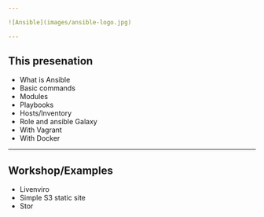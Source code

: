 ```yaml
---

![Ansible](images/ansible-logo.jpg)

---
```


## This presenation

- What is Ansible
- Basic commands
- Modules
- Playbooks
- Hosts/Inventory
- Role and ansible Galaxy
- With Vagrant
- With Docker

---

## Workshop/Examples

- Livenviro
- Simple S3 static site
- Stor